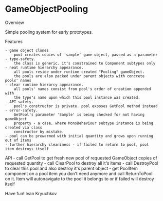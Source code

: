 # GameObjectPooling

Overview
  
  Simple pooling system for early prototypes.
  
Features
    
    - game object clones
        pool creates copies of 'sample' game object, passed as a parameter
    - type-safety. 
        the class is generic. it's constrained to Component subtypes only
    - neat runtime hierarchy appearance. 
        all pools reside under runtime created "Pooling" gameObject. 
        the pools are also packed under parent objects with concrete pools' names
    - clear runtime hierarcy appearance. 
        all pools' names consist from pool's order of creation appended with 
        the type's name upon which this pool instance was created.
    - API-safety. 
        pool's constructor is private. pool exposes GetPool method instead
    - error-safety. 
        GetPool's parameter 'Sample' is being checked for not having gameObject
        property - a case, where MonoBehaviour subtype instance is being created via class 
        constructor by mistake.
    - pool can be prewarmed with initial quantity and grows upon running out of items
    - further hierarchy cleaniness - if failed to return to pool, pool item destroys itself

API
    - call GetPool to get fresh new pool of requested GameObject copies of requested quantity
    - call ClearPool to destroy all it's items
    - call DestroyPool to clear this pool and also destroy it's parent object
    - get PoolItem component on a pool item you don't need anymore and call ReturnToPool on it. 
      Item will autonavigate to the pool it belongs to or if failed will destroy itself

Have fun! Ivan Kryuchkov
